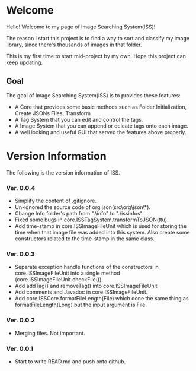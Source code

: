 # Welcome
Hello! Welcome to my page of Image Searching System(ISS)!

The reason I start this project is to find a way to sort and classify my image library, since there's thousands of images in that folder.

This is my first time to start mid-project by my own. Hope this project can keep updating.

## Goal
The goal of Image Searching System(ISS) is to provides these features:

* A Core that provides some basic methods such as Folder Initialization, Create JSONs Files, Transform 
* A Tag System that you can edit and control the tags.
* A Image System that you can append or deleate tags onto each image.
* A well looking and useful GUI that served the features above properly.

# Version Information

The following is the version information of ISS.

### Ver. 0.0.4
* Simplify the content of .gitignore.
* Un-ignored the source code of org.json(src\org\json\\*).
* Change Info folder's path from ".\info" to ".\issinfos".
* Fixed some bugs in core.ISSTagSystem.transformToJSON(ttu).
* Add time-stamp in core.ISSImageFileUnit which is used for storing the time when that image file was added into this system. Also create some constructors related to the time-stamp in the same class.


### Ver. 0.0.3
* Separate exception handle functions of the constructors in core.ISSImageFileUnit into a single method (core.ISSImageFileUnit.checkFile()).
* Add addTag() and removeTag() into core.ISSImageFileUnit
* Add comments and Javadoc in core.ISSImageFileUnit.
* Add core.ISSCore.formatFileLength(File) which done the same thing as formatFileLength(Long) but the input argument is File.


### Ver. 0.0.2
* Merging files. Not important.

### Ver. 0.0.1
* Start to write READ.md and push onto github.
